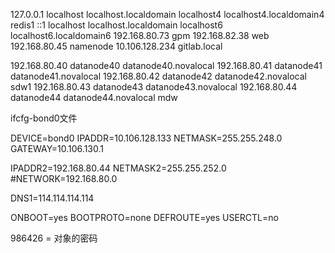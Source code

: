 127.0.0.1   localhost localhost.localdomain localhost4 localhost4.localdomain4 redis1
::1         localhost localhost.localdomain localhost6 localhost6.localdomain6
192.168.80.73   gpm
192.168.82.38   web
192.168.80.45    namenode
10.106.128.234  gitlab.local

192.168.80.40    datanode40    datanode40.novalocal
192.168.80.41    datanode41    datanode41.novalocal
192.168.80.42    datanode42    datanode42.novalocal  sdw1
192.168.80.43    datanode43    datanode43.novalocal
192.168.80.44    datanode44    datanode44.novalocal  mdw

ifcfg-bond0文件

DEVICE=bond0
IPADDR=10.106.128.133
NETMASK=255.255.248.0
GATEWAY=10.106.130.1

IPADDR2=192.168.80.44
NETMASK2=255.255.252.0
#NETWORK=192.168.80.0

DNS1=114.114.114.114

ONBOOT=yes
BOOTPROTO=none
DEFROUTE=yes
USERCTL=no

986426 = 对象的密码